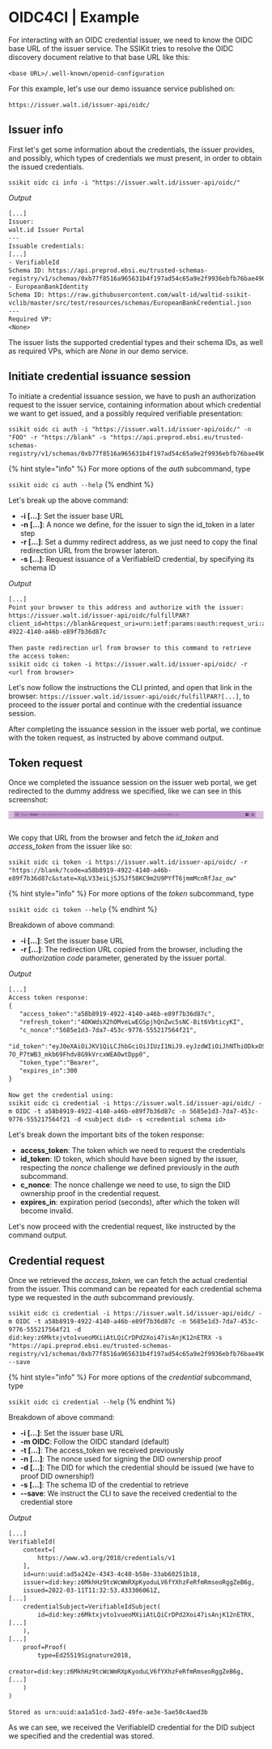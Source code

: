 # OIDC4CI | Example

For interacting with an OIDC credential issuer, we need to know the OIDC base URL of the issuer service. The SSIKit tries to resolve the OIDC discovery document relative to that base URL like this:

`<base URL>/.well-known/openid-configuration`

For this example, let's use our demo issuance service published on:

`https://issuer.walt.id/issuer-api/oidc/`

## Issuer info

First let's get some information about the credentials, the issuer provides, and possibly, which types of credentials we must present, in order to obtain the issued credentials.

```
ssikit oidc ci info -i "https://issuer.walt.id/issuer-api/oidc/"
```

_Output_

```
[...]
Issuer:
walt.id Issuer Portal
---
Issuable credentials:
[...]
- VerifiableId
Schema ID: https://api.preprod.ebsi.eu/trusted-schemas-registry/v1/schemas/0xb77f8516a965631b4f197ad54c65a9e2f9936ebfb76bae4906d33744dbcc60ba
- EuropeanBankIdentity
Schema ID: https://raw.githubusercontent.com/walt-id/waltid-ssikit-vclib/master/src/test/resources/schemas/EuropeanBankCredential.json
---
Required VP:
<None>
```

The issuer lists the supported credential types and their schema IDs, as well as required VPs, which are _None_ in our demo service.

## Initiate credential issuance session

To initiate a credential issuance session, we have to push an authorization request to the issuer service, containing information about which credential we want to get issued, and a possibly required verifiable presentation:

```
ssikit oidc ci auth -i "https://issuer.walt.id/issuer-api/oidc/" -n "FOO" -r "https://blank" -s "https://api.preprod.ebsi.eu/trusted-schemas-registry/v1/schemas/0xb77f8516a965631b4f197ad54c65a9e2f9936ebfb76bae4906d33744dbcc60ba"
```

{% hint style="info" %}
For more options of the _auth_ subcommand, type

`ssikit oidc ci auth --help`
{% endhint %}

Let's break up the above command:

* **-i \[...]**: Set the issuer base URL
* **-n \[...]**: A nonce we define, for the issuer to sign the id\_token in a later step
* **-r \[...]**: Set a dummy redirect address, as we just need to copy the final redirection URL from the browser lateron.
* **-s \[...]**: Request issuance of a VerifiableID credential, by specifying its schema ID

_Output_

```
[...]
Point your browser to this address and authorize with the issuer:
https://issuer.walt.id/issuer-api/oidc/fulfillPAR?client_id=https://blank&request_uri=urn:ietf:params:oauth:request_uri:a58b8919-4922-4140-a46b-e89f7b36d87c

Then paste redirection url from browser to this command to retrieve the access token:
ssikit oidc ci token -i https://issuer.walt.id/issuer-api/oidc/ -r <url from browser>
```

Let's now follow the instructions the CLI printed, and open that link in the browser: `https://issuer.walt.id/issuer-api/oidc/fulfillPAR?[...]`, to proceed to the issuer portal and continue with the credential issuance session.

After completing the issuance session in the issuer web portal, we continue with the token request, as instructed by above command output.

## Token request

Once we completed the issuance session on the issuer web portal, we get redirected to the dummy address we specified, like we can see in this screenshot:

![Issuer redirect screenshot](../../../usage-examples/data-exchange-protocols/oidc/issuer-redirect-screenshot.png)

We copy that URL from the browser and fetch the _id\_token_ and _access\_token_ from the issuer like so:

```
ssikit oidc ci token -i https://issuer.walt.id/issuer-api/oidc/ -r "https://blank/?code=a58b8919-4922-4140-a46b-e89f7b36d87c&state=XqLV33eiLjSJSJf58KC9m2U9PYfT6jmmMcnRfJaz_ow"
```

{% hint style="info" %}
For more options of the _token_ subcommand, type

`ssikit oidc ci token --help`
{% endhint %}

Breakdown of above command:

* **-i \[...]**: Set the issuer base URL
* **-r \[...]**: The redirection URL copied from the browser, including the _authorization code_ parameter, generated by the issuer portal.

_Output_

```
[...]
Access token response:
{
   "access_token":"a58b8919-4922-4140-a46b-e89f7b36d87c",
   "refresh_token":"4OKWdsX2hOMveLwEGSpjhQnZwc5sNC-Bit6VbticyKI",
   "c_nonce":"5685e1d3-7da7-453c-9776-555217564f21",
   "id_token":"eyJ0eXAiOiJKV1QiLCJhbGciOiJIUzI1NiJ9.eyJzdWIiOiJhNThiODkxOS00OTIyLTQxNDAtYTQ2Yi1lODlmN2IzNmQ4N2MifQ.AreLW-7O_P7tWB3_mkb69Fhdv8G9kVrcxWEA0wtDpp0",
   "token_type":"Bearer",
   "expires_in":300
}

Now get the credential using:
ssikit oidc ci credential -i https://issuer.walt.id/issuer-api/oidc/ -m OIDC -t a58b8919-4922-4140-a46b-e89f7b36d87c -n 5685e1d3-7da7-453c-9776-555217564f21 -d <subject did> -s <credential schema id>
```

Let's break down the important bits of the token response:

* **access\_token**: The token which we need to request the credentials
* **id\_token**: ID token, which should have been signed by the issuer, respecting the _nonce_ challenge we defined previously in the _auth_ subcommand.
* **c\_nonce**: The nonce challenge we need to use, to sign the DID ownership proof in the credential request.
* **expires\_in**: expiration period (seconds), after which the token will become invalid.

Let's now proceed with the credential request, like instructed by the command output.

## Credential request

Once we retrieved the _access\_token_, we can fetch the actual credential from the issuer. This command can be repeated for each credential schema type we requested in the _auth_ subcommand previously.

```
ssikit oidc ci credential -i https://issuer.walt.id/issuer-api/oidc/ -m OIDC -t a58b8919-4922-4140-a46b-e89f7b36d87c -n 5685e1d3-7da7-453c-9776-555217564f21 -d did:key:z6Mktxjvto1vueoMXiiAtLQiCrDPd2Xoi47isAnjK12nETRX -s "https://api.preprod.ebsi.eu/trusted-schemas-registry/v1/schemas/0xb77f8516a965631b4f197ad54c65a9e2f9936ebfb76bae4906d33744dbcc60ba" --save
```

{% hint style="info" %}
For more options of the _credential_ subcommand, type

`ssikit oidc ci credential --help`
{% endhint %}

Breakdown of above command:

* **-i \[...]**: Set the issuer base URL
* **-m OIDC**: Follow the OIDC standard (default)
* **-t \[...]**: The access\_token we received previously
* **-n \[...]**: The nonce used for signing the DID ownership proof
* **-d \[...]**: The DID for which the credential should be issued (we have to proof DID ownership!)
* **-s \[...]**: The schema ID of the credential to retrieve
* **--save**: We instruct the CLI to save the received credential to the credential store

_Output_

```
[...]
VerifiableId(
    context=[
        https://www.w3.org/2018/credentials/v1
    ],
    id=urn:uuid:ad5a242e-4343-4c40-b58e-33ab60251b18,
    issuer=did:key:z6MkhHz9tcWcWmRXpKyoduLV6fYXhzFeRfmRmseoRggZeB6g,
    issued=2022-03-11T11:32:53.433306061Z,
[...]
    credentialSubject=VerifiableIdSubject(
        id=did:key:z6Mktxjvto1vueoMXiiAtLQiCrDPd2Xoi47isAnjK12nETRX,
[...]
    ),
[...]
    proof=Proof(
        type=Ed25519Signature2018,
        creator=did:key:z6MkhHz9tcWcWmRXpKyoduLV6fYXhzFeRfmRmseoRggZeB6g,
[...]
    )
)

Stored as urn:uuid:aa1a51cd-3ad2-49fe-ae3e-5ae50c4aed3b
```

As we can see, we received the VerifiableID credential for the DID subject we specified and the credential was stored.
